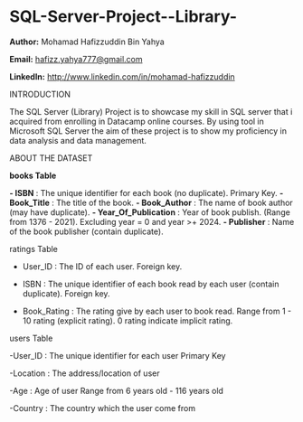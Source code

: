 # SQL-Server-Project--Library-

**Author:** Mohamad Hafizzuddin Bin Yahya

**Email:** hafizz.yahya777@gmail.com

**LinkedIn:** http://www.linkedin.com/in/mohamad-hafizzuddin

INTRODUCTION

The SQL Server (Library) Project is to showcase my skill in SQL server that i acquired from enrolling in Datacamp online courses. By using tool in Microsoft SQL Server the aim of these project is to show my proficiency in data analysis and data management.

ABOUT THE DATASET

**books Table**

**- ISBN**                    : The unique identifier for each book (no duplicate).
                                Primary Key.
**- Book_Title**              : The title of the book.
**- Book_Author**             : The name of book author (may have duplicate).
**- Year_Of_Publication**     : Year of book publish.
                                (Range from 1376 - 2021).
                                Excluding year = 0  and year >+ 2024.
**- Publisher**               : Name of the book publisher (contain duplicate).

ratings Table

- User_ID                 : The ID of each user.
                            Foreign key.
  
- ISBN                    : The unique identifier of each book read by each user (contain duplicate).
                            Foreign key.
- Book_Rating             : The rating give by each user to book read.
                            Range from 1 - 10 rating (explicit rating).
                            0 rating indicate implicit rating.

users Table

-User_ID                  : The unique identifier for each user
                            Primary Key
                            
-Location                 : The address/location of user 

-Age                      : Age of user
                            Range from 6 years old - 116 years old
                            
-Country                  : The country which the user come from










